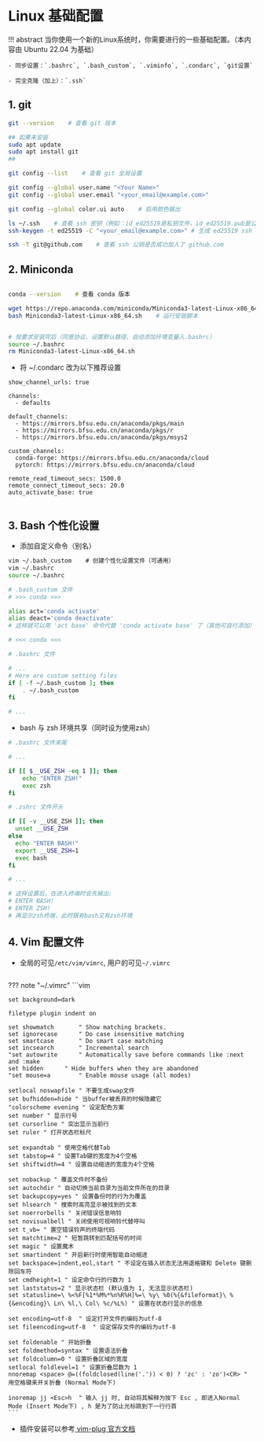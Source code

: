 # Linux 基础配置

!!! abstract
    当你使用一个新的Linux系统时，你需要进行的一些基础配置。（本内容由 Ubuntu 22.04 为基础）

    - 同步设置：`.bashrc`, `.bash_custom`, `.viminfo`, `.condarc`, `git设置`
    
    - 完全克隆（加上）：`.ssh`

## 1. git

```bash
git --version    # 查看 git 版本

## 如果未安装
sudo apt update
sudo apt install git
##

git config --list    # 查看 git 全局设置

git config --global user.name "<Your Name>"
git config --global user.email "<your_email@example.com>"

git config --global color.ui auto    # 启用颜色输出

ls ~/.ssh    # 查看 ssh 密钥（例如：id_ed25519是私钥文件，id_ed25519.pub是公钥文件，可能有其他类型，如果没有需要自行创建...）
ssh-keygen -t ed25519 -C "<your_email@example.com>" # 生成 ed25519 ssh 密钥

ssh -T git@github.com    # 查看 ssh 公钥是否成功加入了 github.com

```



## 2. Miniconda

```bash

conda --version    # 查看 conda 版本

wget https://repo.anaconda.com/miniconda/Miniconda3-latest-Linux-x86_64.sh    # 下载最新版本的 Miniconda 安装脚本
bash Miniconda3-latest-Linux-x86_64.sh    # 运行安装脚本


# 按要求安装完后（同意协议、设置默认路径、自动添加环境变量入.bashrc）
source ~/.bashrc
rm Miniconda3-latest-Linux-x86_64.sh
```

- 将 ~/.condarc 改为以下推荐设置

```
show_channel_urls: true

channels:
  - defaults

default_channels:
  - https://mirrors.bfsu.edu.cn/anaconda/pkgs/main
  - https://mirrors.bfsu.edu.cn/anaconda/pkgs/r
  - https://mirrors.bfsu.edu.cn/anaconda/pkgs/msys2

custom_channels:
  conda-forge: https://mirrors.bfsu.edu.cn/anaconda/cloud
  pytorch: https://mirrors.bfsu.edu.cn/anaconda/cloud

remote_read_timeout_secs: 1500.0
remote_connect_timeout_secs: 20.0
auto_activate_base: true


```



## 3. Bash 个性化设置

- 添加自定义命令（别名）

```bash
vim ~/.bash_custom    # 创建个性化设置文件（可通用）
vim ~/.bashrc
source ~/.bashrc

```

```bash
# .bash_custom 文件
# >>> conda >>>

alias act='conda activate'
alias deact='conda deactivate'
# 这样就可以用 'act base' 命令代替 'conda activate base' 了（其他可自行添加）

# <<< conda <<<


```

```bash
# .bashrc 文件

# ...
# Here are custom setting files
if [ -f ~/.bash_custom ]; then
	. ~/.bash_custom
fi

# ...
```
- bash 与 zsh 环境共享（同时设为使用zsh）
```bash
# .bashrc 文件末尾

# ...

if [[ $__USE_ZSH -eq 1 ]]; then
    echo "ENTER ZSH!"
    exec zsh
fi

```
```bash
# .zshrc 文件开头

if [[ -v __USE_ZSH ]]; then
  unset __USE_ZSH
else
  echo "ENTER BASH!"
  export __USE_ZSH=1
  exec bash
fi

# ...

# 这样设置后，在进入终端时会先输出:
# ENTER BASH!
# ENTER ZSH!
# 再显示zsh终端，此时既有bash又有zsh环境
```


## 4. Vim 配置文件

- 全局的可见`/etc/vim/vimrc`, 用户的可见`~/.vimrc`
    ```
??? note "~/.vimrc"
    ```vim
    
    set background=dark

    filetype plugin indent on

    set showmatch       " Show matching brackets.
    set ignorecase      " Do case insensitive matching
    set smartcase       " Do smart case matching
    set incsearch       " Incremental search
    "set autowrite      " Automatically save before commands like :next and :make
    set hidden      " Hide buffers when they are abandoned
    "set mouse=a        " Enable mouse usage (all modes)

    setlocal noswapfile " 不要生成swap文件
    set bufhidden=hide " 当buffer被丢弃的时候隐藏它
    "colorscheme evening " 设定配色方案
    set number " 显示行号
    set cursorline " 突出显示当前行
    set ruler " 打开状态栏标尺

    set expandtab " 使用空格代替Tab
    set tabstop=4 " 设置Tab键的宽度为4个空格
    set shiftwidth=4 " 设置自动缩进的宽度为4个空格

    set nobackup " 覆盖文件时不备份
    set autochdir " 自动切换当前目录为当前文件所在的目录
    set backupcopy=yes " 设置备份时的行为为覆盖
    set hlsearch " 搜索时高亮显示被找到的文本
    set noerrorbells " 关闭错误信息响铃
    set novisualbell " 关闭使用可视响铃代替呼叫
    set t_vb= " 置空错误铃声的终端代码
    set matchtime=2 " 短暂跳转到匹配括号的时间
    set magic " 设置魔术
    set smartindent " 开启新行时使用智能自动缩进
    set backspace=indent,eol,start " 不设定在插入状态无法用退格键和 Delete 键删除回车符
    set cmdheight=1 " 设定命令行的行数为 1
    set laststatus=2 " 显示状态栏 (默认值为 1, 无法显示状态栏)
    set statusline=\ %<%F[%1*%M%*%n%R%H]%=\ %y\ %0(%{&fileformat}\ %{&encoding}\ Ln\ %l,\ Col\ %c/%L%) " 设置在状态行显示的信息

    set encoding=utf-8  " 设定打开文件的编码为utf-8
    set fileencoding=utf-8  " 设定保存文件的编码为utf-8

    set foldenable " 开始折叠
    set foldmethod=syntax " 设置语法折叠
    set foldcolumn=0 " 设置折叠区域的宽度
    setlocal foldlevel=1 " 设置折叠层数为 1
    nnoremap <space> @=((foldclosed(line('.')) < 0) ? 'zc' : 'zo')<CR> " 用空格键来开关折叠 (Normal Mode下)

    inoremap jj <Esc>h  " 输入 jj 时, 自动将其解释为按下 Esc , 即进入Normal Mode (Insert Mode下) , h 是为了防止光标跳到下一行行首
    ```
  
- 插件安装可以参考[ vim-plug 官方文档](https://github.com/junegunn/vim-plug)




